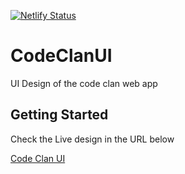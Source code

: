[![Netlify Status](https://api.netlify.com/api/v1/badges/d4b4613c-7a8f-4bb2-937a-91cbc283a14a/deploy-status)](https://app.netlify.com/sites/codeclanui/deploys)

# CodeClanUI
UI Design of the code clan web app

## Getting Started
Check the Live design in the URL below

[Code Clan UI](https://codeclanui.netlify.app/)
